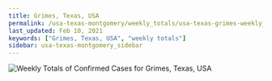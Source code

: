```yaml
---
title: Grimes, Texas, USA
permalink: /usa-texas-montgomery/weekly_totals/usa-texas-grimes-weekly_totals.html
last_updated: Feb 10, 2021
keywords: ["Grimes, Texas, USA", "weekly totals"]
sidebar: usa-texas-montgomery_sidebar
---
```


![Weekly Totals of Confirmed Cases for Grimes, Texas, USA](/covid_tracker/images/graphs/usa-texas-grimes-weekly_totals_graph.png)
